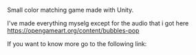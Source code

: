 Small color matching game made with Unity.

I've made everything myselg except for the audio that i got here https://opengameart.org/content/bubbles-pop

If you want to know more go to the following link: 
